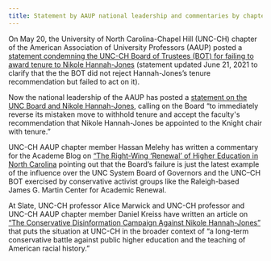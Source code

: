 ```yaml
---
title: Statement by AAUP national leadership and commentaries by chapter members on the revoking of Nikole Hannah-Jones’s appointment with tenure
---
```


On May 20, the  University of North Carolina-Chapel Hill (UNC-CH) chapter of the American Association of University Professors (AAUP) posted a [statement condemning the UNC-CH Board of Trustees (BOT) for failing to award tenure to Nikole Hannah-Jones](/assets/unc-nikole-hannah-jones-tenure-june-21.pdf) (statement updated June 21, 2021 to clarify that the the BOT did not reject Hannah-Jones’s tenure recommendation but failed to act on it).

Now the national leadership of the AAUP has posted a [statement on the UNC Board and Nikole Hannah-Jones](https://www.aaup.org/news/statement-unc-board-and-nikole-hannah-jones), calling on the Board “to immediately reverse its mistaken move to withhold tenure and accept the faculty's recommendation that Nikole Hannah-Jones be appointed to the Knight chair with tenure.”

UNC-CH AAUP chapter member Hassan Melehy has written a commentary for the Academe Blog on [“The Right-Wing ‘Renewal’ of Higher Education in North Carolina](https://academeblog.org/2021/06/03/the-right-wing-renewal-of-higher-education-in-north-carolina/) pointing out that the Board’s failure is just the latest example of the influence over the UNC System Board of Governors and the UNC–CH BOT exercised by conservative activist groups like the Raleigh-based James G. Martin Center for Academic Renewal.

At Slate, UNC-CH professor Alice Marwick and UNC-CH professor and UNC-CH AAUP chapter member Daniel Kreiss have written an article on [ “The Conservative Disinformation Campaign Against Nikole Hannah-Jones”](https://slate.com/technology/2021/06/nikole-hannah-jones-unc-1619-project-disinformation-campaign.html) that puts the situation at UNC-CH in the broader context of “a long-term conservative battle against public higher education and the teaching of American racial history.”

